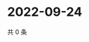 # 2022-09-24

共 0 条

<!-- BEGIN WEIBO -->
<!-- 最后更新时间 Sat Sep 24 2022 03:09:05 GMT+0800 (China Standard Time) -->

<!-- END WEIBO -->
